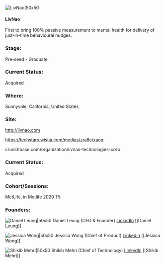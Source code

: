 

![LivNao|50x50](https://apimg.techstars.com/connect/images/image_files/60622195801c6f1d25a1ba72/original/LivNao-DSG-AST-GEN-Avatars-Light-190419.png)

#### LivNao
First to bring 100% passive measurement to mental health for delivery of just-in-time behavioural nudges.

### Stage: 
Pre-seed - Graduate 

### Current Status: 
Acquired

### Where:
Sunnyvale, California, United States

### Site:
http://livnao.com

https://techstars.wistia.com/medias/zra6ctxaoq

crunchbase.com/organization/livnao-technologies-corp

### Current Status: 
Acquired

### Cohort/Sessions: 
MetLife, in Metlife 2020 T5

### Founders: 

![Daniel Leung|50x50](https://apimg.techstars.com/connect/images/image_files/5f7f42f244e082334d00000d/original/MyMemoji.png) Daniel Leung (CEO & Founder) [LinkedIn](https://linkedin.com/in/danielwleung) [[Daniel Leung]]

![Jessica Wong|50x50]() Jessica Wong (Chief of Product) [LinkedIn](https://linkedin.com/in/jessicawongjw) [[Jessica Wong]]

![Shikib Mehri|50x50]() Shikib Mehri (Chief of Technology) [LinkedIn](https://) [[Shikib Mehri]]


